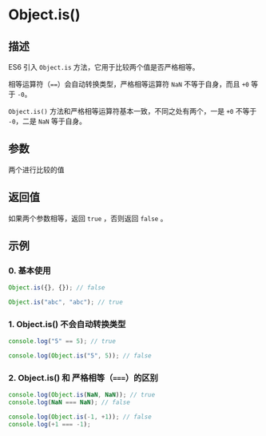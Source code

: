 # Object.is()

## 描述

ES6 引入 `Object.is` 方法，它用于比较两个值是否严格相等。

相等运算符（`==`）会自动转换类型，严格相等运算符 `NaN` 不等于自身，而且 `+0` 等于 `-0`。

`Object.is()` 方法和严格相等运算符基本一致，不同之处有两个，一是 `+0` 不等于 `-0`，二是 `NaN` 等于自身。

## 参数

两个进行比较的值

## 返回值

如果两个参数相等，返回 `true` ，否则返回 `false` 。

## 示例

### 0. 基本使用

```js
Object.is({}, {}); // false

Object.is("abc", "abc"); // true
```

### 1. Object.is() 不会自动转换类型

```js
console.log("5" == 5); // true

console.log(Object.is("5", 5)); // false
```

### 2. Object.is() 和 严格相等（`===`）的区别

```js
console.log(Object.is(NaN, NaN)); // true
console.log(NaN === NaN); // false

console.log(Object.is(-1, +1)); // false
console.log(+1 === -1);
```
